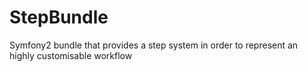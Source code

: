 StepBundle
==========

Symfony2 bundle that provides a step system in order to represent an highly customisable workflow
